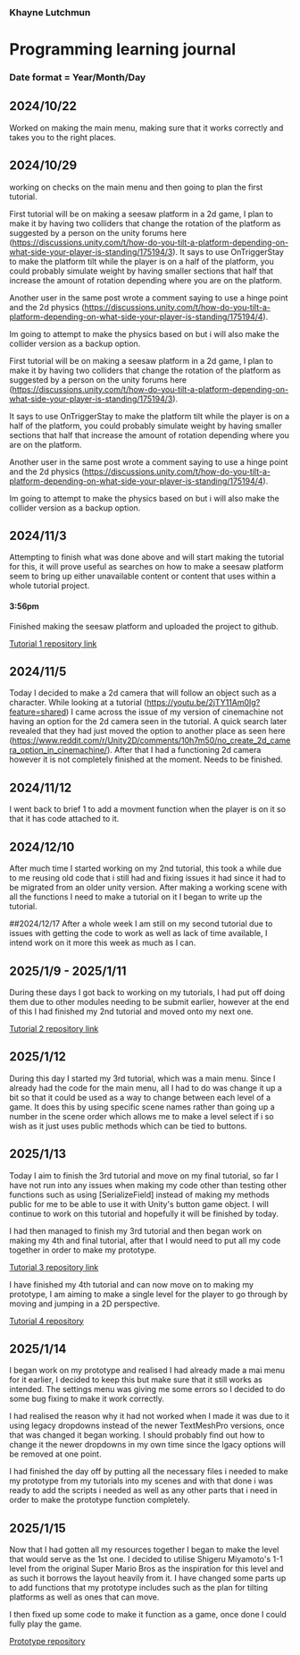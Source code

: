### Khayne Lutchmun
# Programming learning journal
### Date format = Year/Month/Day
## 2024/10/22
Worked on making the main menu, making sure that it works correctly and takes you to the right places.

## 2024/10/29
working on checks on the main menu and then going to plan the first tutorial.

First tutorial will be on making a seesaw platform in a 2d game, I plan to make it by having two colliders that change the rotation of the platform as suggested by a person on the unity forums here (https://discussions.unity.com/t/how-do-you-tilt-a-platform-depending-on-what-side-your-player-is-standing/175194/3). It says to use OnTriggerStay to make the platform tilt while the player is on a half of the platform, you could probably simulate weight by having smaller sections that half that increase the amount of rotation depending where you are on the platform.
    
Another user in the same post wrote a comment saying to use a hinge point and the 2d physics (https://discussions.unity.com/t/how-do-you-tilt-a-platform-depending-on-what-side-your-player-is-standing/175194/4).
    
Im going to attempt to make the physics based on but i will also make the collider version as a backup option.


First tutorial will be on making a seesaw platform in a 2d game, I plan to make it by having two colliders that change the rotation of the platform as suggested by a person on the unity forums here (https://discussions.unity.com/t/how-do-you-tilt-a-platform-depending-on-what-side-your-player-is-standing/175194/3).

It says to use OnTriggerStay to make the platform tilt while the player is on a half of the platform, you could probably simulate weight by having smaller sections that half that increase the amount of rotation depending where you are on the platform.

Another user in the same post wrote a comment saying to use a hinge point and the 2d physics (https://discussions.unity.com/t/how-do-you-tilt-a-platform-depending-on-what-side-your-player-is-standing/175194/4).
    
Im going to attempt to make the physics based on but i will also make the collider version as a backup option.

## 2024/11/3
Attempting to finish what was done above and will start making the tutorial for this, it will prove useful as searches on how to make a seesaw platform seem to bring up either unavailable content or content that uses within a whole tutorial project. 

#### 3:56pm
Finished making the seesaw platform and uploaded the project to github.

 [Tutorial 1 repository link](https://github.com/SilentVortex/Tutorial-1-seesaw-platform)

## 2024/11/5
Today I decided to make a 2d camera that will follow an object such as a character. While looking at a tutorial (https://youtu.be/2jTY11Am0Ig?feature=shared) I came across the issue of my version of cinemachine not having an option for the 2d camera seen in the tutorial. A quick search later revealed that they had just moved the option to another place as seen here (https://www.reddit.com/r/Unity2D/comments/10h7m50/no_create_2d_camera_option_in_cinemachine/). After that I had a functioning 2d camera however it is not completely finished at the moment. Needs to be finished.

## 2024/11/12
I went back to brief 1 to add a movment function when the player is on it so that it has code attached to it.

## 2024/12/10
After much time I started working on my 2nd tutorial, this took a while due to me reusing old code that i still had and fixing issues it had since it had to be migrated from an older unity version. After making a working scene with all the functions I need to make a tutorial on it I began to write up the tutorial.

##2024/12/17
After a whole week I am still on my second tutorial due to issues with getting the code to work as well as lack of time available, I intend work on it more this week as much as I can.

## 2025/1/9 - 2025/1/11
During these days I got back to working on my tutorials, I had put off doing them due to other modules needing to be submit earlier, however at the end of this I had finished my 2nd tutorial and moved onto my next one.

[Tutorial 2 repository link](https://github.com/SilentVortex/Tutorial-2)

## 2025/1/12
During this day I started my 3rd tutorial, which was a main menu. Since I already had the code for the main menu, all I had to do was change it up a bit so that it could be used as a way to change between each level of a game. It does this by using specific scene names rather than going up a number in the scene order which allows me to make  a level select if i so wish as it just uses public methods which can be tied to buttons.

## 2025/1/13
Today I aim to finish the 3rd tutorial and move on my final tutorial, so far I have not run into any issues when making my code other than testing other functions such as using [SerializeField] instead of making my methods public for me to be able to use it with Unity's button game object. I will continue to work on this tutorial and hopefully it will be finished by today.


I had then managed to finish my 3rd tutorial and then began work on making my 4th and final tutorial, after that I would need to put all my code together in order to make my prototype.

[Tutorial 3 repository link](https://github.com/SilentVortex/Tutorial-3)

I have finished my 4th tutorial and can now move on to making my prototype, I am aiming to make a single level for the player to go through by moving and jumping in a 2D perspective.

[Tutorial 4 repository](https://github.com/SilentVortex/Tutorial_4)

## 2025/1/14
I began work on my prototype and realised I had already made a mai menu for it earlier, I decided to keep this but make sure that it still works as intended. The settings menu was giving me some errors so I decided to do some bug fixing to make it work correctly.

I had realised the reason why it had not worked when I made it was due to it using legacy dropdowns instead of the newer TextMeshPro versions, once that was changed it began working. I should probably find out how to change it the newer dropdowns in my own time since the lgacy options will be removed at one point.

I had finished the day off by putting all the necessary files i needed to make my prototype from my tutorials into my scenes and with that done i was ready to add the scripts i needed as well as any other parts that i need in order to make the prototype function completely.

## 2025/1/15

Now that I had gotten all my resources together I began to make the level that would serve as the 1st one. I decided to utilise Shigeru Miyamoto's 1-1 level from the original Super Mario Bros as the inspiration for this level and as such it borrows the layout heavily from it. I have changed some parts up to add functions that my prototype includes such as the plan for tilting platforms as well as ones that can move.

I then fixed up some code to make it function as a game, once done I could fully play the game.

[Prototype repository](https://github.com/SilentVortex/Learning-Journal-and-prototype-project)
